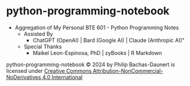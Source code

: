 # python-programming-notebook
- Aggregation of My Personal BTE 601 - Python Programming Notes
    - Assisted By
      - ChatGPT (OpenAI) | Bard (Google AI) | Claude (Anthropic AI)"
    - Special Thanks
      - Maikel Leon-Espinosa, PhD | zyBooks | R Markdown

python-programming-notebook © 2024 by Philip Bachas-Daunert is licensed under [Creative Commons Attribution-NonCommercial-NoDerivatives 4.0 International](https://creativecommons.org/licenses/by-nc-nd/4.0/)
